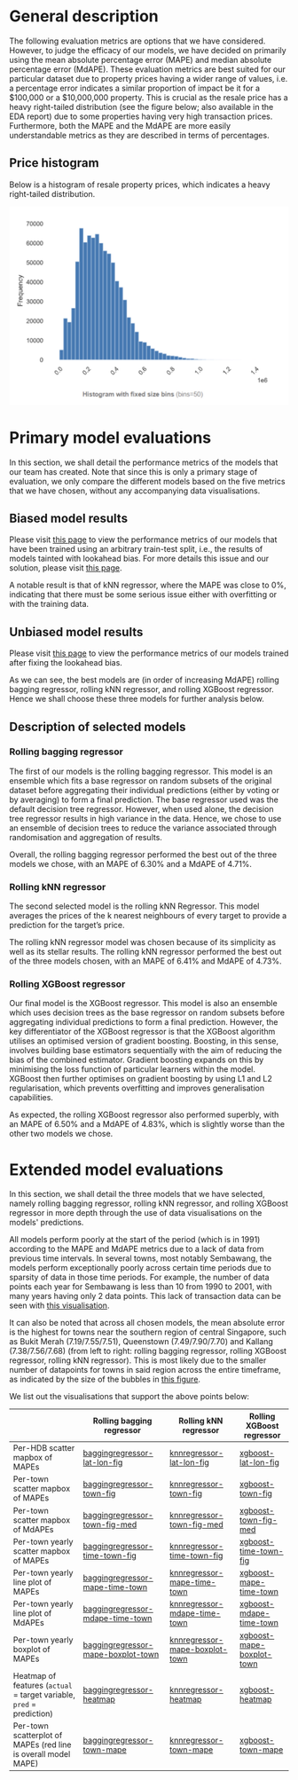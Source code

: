 # General description
The following evaluation metrics are options that we have considered. However, to judge the efficacy of our models, we have decided on primarily using the mean absolute percentage error (MAPE) and median absolute percentage error (MdAPE). These evaluation metrics are best suited for our particular dataset due to property prices having a wider range of values, i.e. a percentage error indicates a similar proportion of impact be it for a $100,000 or a $10,000,000 property. This is crucial as the resale price has a heavy right-tailed distribution (see the figure below; also available in the EDA report) due to some properties having very high transaction prices. Furthermore, both the MAPE and the MdAPE are more easily understandable metrics as they are described in terms of percentages.

## Price histogram
Below is a histogram of resale property prices, which indicates a heavy right-tailed distribution.

![price-freq-hist.jpg](price-freq-hist.jpg)

# Primary model evaluations
In this section, we shall detail the performance metrics of the models that our team has created. Note that since this is only a primary stage of evaluation, we only compare the different models based on the five metrics that we have chosen, without any accompanying data visualisations.

## Biased model results
Please visit [this page](results-biased.md) to view the performance metrics of our models that have been trained using an arbitrary train-test split, i.e., the results of models tainted with lookahead bias. For more details this issue and our solution, please visit [this page](lookahead-bias.md).

A notable result is that of kNN regressor, where the MAPE was close to 0%, indicating that there must be some serious issue either with overfitting or with the training data.

## Unbiased model results
Please visit [this page](results-unbiased.md) to view the performance metrics of our models trained after fixing the lookahead bias.

As we can see, the best models are (in order of increasing MdAPE) rolling bagging regressor, rolling kNN regressor, and rolling XGBoost regressor. Hence we shall choose these three models for further analysis below.

## Description of selected models

### Rolling bagging regressor
The first of our models is the rolling bagging regressor. This model is an ensemble which fits a base regressor on random subsets of the original dataset before aggregating their individual predictions (either by voting or by averaging) to form a final prediction. The base regressor used was the default decision tree regressor. However, when used alone, the decision tree regressor results in high variance in the data. Hence, we chose to use an ensemble of decision trees to reduce the variance associated through randomisation and aggregation of results.

Overall, the rolling bagging regressor performed the best out of the three models we chose, with an MAPE of 6.30%  and a MdAPE of 4.71%.

### Rolling kNN regressor
The second selected model is the rolling kNN Regressor. This model averages the prices of the k nearest neighbours of every target to provide a prediction for the target’s price.


The rolling kNN regressor model was chosen because of its simplicity as well as its stellar results. The rolling kNN regressor performed the best out of the three models chosen, with an MAPE of 6.41% and MdAPE of 4.73%. 

### Rolling XGBoost regressor
Our final model is the XGBoost regressor. This model is also an ensemble which uses decision trees as the base regressor on random subsets before aggregating individual predictions to form a final prediction. However, the key differentiator of the XGBoost regressor is that the XGBoost algorithm utilises an optimised version of gradient boosting. Boosting, in this sense, involves building base estimators sequentially  with the aim of reducing the bias of the combined estimator. Gradient boosting expands on this by minimising the loss function of particular learners within the model. XGBoost then further optimises on gradient boosting by using L1 and L2 regularisation, which prevents overfitting and improves generalisation capabilities.

As expected, the rolling XGBoost regressor also performed superbly, with an MAPE of 6.50% and a MdAPE of 4.83%, which is slightly worse than the other two models we chose.

# Extended model evaluations
In this section, we shall detail the three models that we have selected, namely rolling bagging regressor, rolling kNN regressor, and rolling XGBoost regressor in more depth through the use of data visualisations on the models' predictions.

All models perform poorly at the start of the period (which is in 1991) according to the MAPE and MdAPE metrics due to a lack of data from previous time intervals. In several towns, most notably Sembawang, the models perform exceptionally poorly across certain time periods due to sparsity of data in those time periods. For example, the number of data points each year for Sembawang is less than 10 from 1990 to 2001, with many years having only 2 data points. This lack of transaction data can be seen with [this visualisation](town-over-time-fig.html).

It can also be noted that across all chosen models, the mean absolute error is the highest for towns near the southern region of central Singapore, such as Bukit Merah (7.19/7.55/7.51), Queenstown (7.49/7.90/7.70) and Kallang (7.38/7.56/7.68) (from left to right: rolling bagging regressor, rolling XGBoost regressor, rolling kNN regressor). This is most likely due to the smaller number of datapoints for towns in said region across the entire timeframe, as indicated by the size of the bubbles in [this figure](town-overall-fig.html).

We list out the visualisations that support the above points below:

| |Rolling bagging regressor | Rolling kNN regressor | Rolling XGBoost regressor | 
|-|----|--------|----------|
| Per-HDB scatter mapbox of MAPEs |[baggingregressor-lat-lon-fig](./rolling-baggingregressor/baggingregressor-lat-lon-fig.html) | [knnregressor-lat-lon-fig](./rolling-knnregressor/knnregressor-lat-lon-fig.html) | [xgboost-lat-lon-fig](./rolling-xgboost/xgboost-lat-lon-fig.html)|
| Per-town scatter mapbox of MAPEs |[baggingregressor-town-fig](./rolling-baggingregressor/baggingregressor-town-fig.html) | [knnregressor-town-fig](./rolling-knnregressor/knnregressor-town-fig.html)| [xgboost-town-fig](./rolling-xgboost/xgboost-town-fig.html)|
| Per-town scatter mapbox of MdAPEs | [baggingregressor-town-fig-med](./rolling-baggingregressor/baggingregressor-town-fig-med.html) | [knnregressor-town-fig-med](./rolling-knnregressor/knnregressor-town-fig-med.html) | [xgboost-town-fig-med](./rolling-xgboost/xgboost-town-fig-med.html)|
| Per-town yearly scatter mapbox of MAPEs | [baggingregressor-time-town-fig](./rolling-baggingregressor/baggingregressor-time-town-fig.html) |[knnregressor-time-town-fig](./rolling-knnregressor/knnregressor-time-town-fig.html) | [xgboost-time-town-fig](./rolling-xgboost/xgboost-time-town-fig.html) |
| Per-town yearly line plot of MAPEs |[baggingregressor-mape-time-town](./rolling-baggingregressor/baggingregressor-mape-time-town.html) | [knnregressor-mape-time-town](./rolling-knnregressor/knnregressor-mape-time-town.html) | [xgboost-mape-time-town](./rolling-xgboost/xgboost-mape-time-town.html) |
| Per-town yearly line plot of MdAPEs |[baggingregressor-mdape-time-town](./rolling-baggingregressor/baggingregressor-mdape-time-town.html) |[knnregressor-mdape-time-town](./rolling-knnregressor/knnregressor-mdape-time-town.html) | [xgboost-mdape-time-town](./rolling-xgboost/xgboost-mdape-time-town.html) |
| Per-town yearly boxplot of MAPEs |[baggingregressor-mape-boxplot-town](./rolling-baggingregressor/baggingregressor-mape-boxplot-town.html) | [knnregressor-mape-boxplot-town](./rolling-knnregressor/knnregressor-mape-boxplot-town.html)| [xgboost-mape-boxplot-town](./rolling-xgboost/xgboost-mape-boxplot-town.html) |
| Heatmap of features (`actual` = target variable, `pred` = prediction) | [baggingregressor-heatmap](./rolling-baggingregressor/baggingregressor-heatmap.html)| [knnregressor-heatmap](./rolling-knnregressor/knnregressor-heatmap.html)| [xgboost-heatmap](./rolling-xgboost/xgboost-heatmap.html) |
| Per-town scatterplot of MAPEs (red line is overall model MAPE) | [baggingregressor-town-mape](./rolling-baggingregressor/baggingregressor-town-mape.png) | [knnregressor-town-mape](./rolling-knnregressor/knnregressor-town-mape.png) | [xgboost-town-mape](./rolling-xgboost/xgboost-town-mape.png)| 
